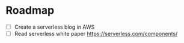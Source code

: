 # Roadmap

- [ ] Create a serverless blog in AWS
- [ ] Read serverless white paper https://serverless.com/components/